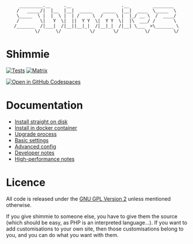 ```
     _________.__     .__                   .__         ________
    /   _____/|  |__  |__|  _____    _____  |__|  ____  \_____  \
    \_____  \ |  |  \ |  | /     \  /     \ |  |_/ __ \  /  ____/
    /        \|   Y  \|  ||  Y Y  \|  Y Y  \|  |\  ___/ /       \
   /_______  /|___|  /|__||__|_|  /|__|_|  /|__| \___  >\_______ \
           \/      \/           \/       \/          \/         \/

```

# Shimmie

[![Tests](https://github.com/shish/shimmie2/workflows/Tests/badge.svg?branch=main)](https://github.com/shish/shimmie2/actions)
[![Matrix](https://matrix.to/img/matrix-badge.svg)](https://matrix.to/#/#shimmie:matrix.org)

[![Open in GitHub Codespaces](https://github.com/codespaces/badge.svg)](https://codespaces.new/shish/shimmie2?quickstart=1)

# Documentation

* [Install straight on disk](https://github.com/shish/shimmie2/wiki/Install)
* [Install in docker container](https://github.com/shish/shimmie2/wiki/Docker)
* [Upgrade process](https://github.com/shish/shimmie2/wiki/Upgrade)
* [Basic settings](https://github.com/shish/shimmie2/wiki/Settings)
* [Advanced config](https://github.com/shish/shimmie2/wiki/Advanced-Config)
* [Developer notes](https://github.com/shish/shimmie2/wiki/Development-Info)
* [High-performance notes](https://github.com/shish/shimmie2/wiki/Performance)


# Licence

All code is released under the [GNU GPL Version 2](https://www.gnu.org/licenses/gpl-2.0.html) unless mentioned otherwise.

If you give shimmie to someone else, you have to give them the source (which
should be easy, as PHP is an interpreted language...). If you want to add
customisations to your own site, then those customisations belong to you,
and you can do what you want with them.
